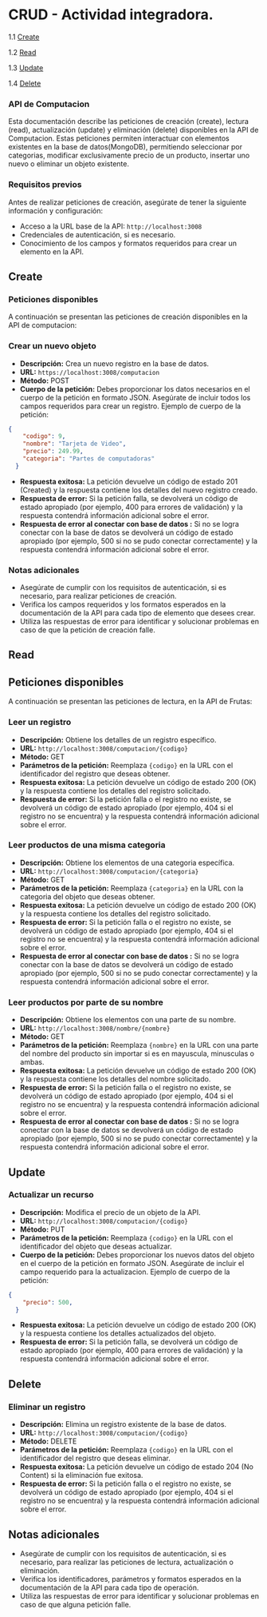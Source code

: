 # CRUD - Actividad integradora.

1.1 [Create](#create)

1.2 [Read](#read)

1.3 [Update](#update)

1.4 [Delete](#delete)

### API de Computacion
Esta documentación describe las peticiones de creación (create), lectura (read), actualización (update) y eliminación (delete) disponibles en la API de Computacion. Estas peticiones permiten interactuar con elementos existentes en la base de datos(MongoDB), permitiendo seleccionar por categorias, modificar exclusivamente precio de un producto, insertar uno nuevo o eliminar un objeto existente.

### Requisitos previos
Antes de realizar peticiones de creación, asegúrate de tener la siguiente información y configuración:
- Acceso a la URL base de la API: `http://localhost:3008`
- Credenciales de autenticación, si es necesario.
- Conocimiento de los campos y formatos requeridos para crear un elemento en la API.
## Create
### Peticiones disponibles
A continuación se presentan las peticiones de creación disponibles en la API de computacion:
### Crear un nuevo objeto
- **Descripción:** Crea un nuevo registro en la base de datos.
- **URL:** `https://localhost:3008/computacion`
- **Método:** POST
- **Cuerpo de la petición:** Debes proporcionar los datos necesarios en el cuerpo de la petición en formato JSON. Asegúrate de incluir todos los campos requeridos para crear un registro.
Ejemplo de cuerpo de la petición:
```json
{
    "codigo": 9,
    "nombre": "Tarjeta de Video",
    "precio": 249.99,
    "categoria": "Partes de computadoras"
  }
```
- **Respuesta exitosa:** La petición devuelve un código de estado 201 (Created) y la respuesta contiene los detalles del nuevo registro creado.
- **Respuesta de error:** Si la petición falla, se devolverá un código de estado apropiado (por ejemplo, 400 para errores de validación) y la respuesta contendrá información adicional sobre el error.
- **Respuesta de error al conectar con base de datos :** Si no se logra conectar con la base de datos se devolverá un código de estado apropiado (por ejemplo, 500 si no se pudo conectar correctamente) y la respuesta contendrá información adicional sobre el error.
### Notas adicionales
- Asegúrate de cumplir con los requisitos de autenticación, si es necesario, para realizar peticiones de creación.
- Verifica los campos requeridos y los formatos esperados en la documentación de la API para cada tipo de elemento que desees crear.
- Utiliza las respuestas de error para identificar y solucionar problemas en caso de que la petición de creación falle.
## Read
## Peticiones disponibles
A continuación se presentan las peticiones de lectura, en la API de Frutas:
### Leer un registro
- **Descripción:** Obtiene los detalles de un registro específico.
- **URL:** `http://localhost:3008/computacion/{codigo}`
- **Método:** GET
- **Parámetros de la petición:** Reemplaza `{codigo}` en la URL con el identificador del registro que deseas obtener.
- **Respuesta exitosa:** La petición devuelve un código de estado 200 (OK) y la respuesta contiene los detalles del registro solicitado.
- **Respuesta de error:** Si la petición falla o el registro no existe, se devolverá un código de estado apropiado (por ejemplo, 404 si el registro no se encuentra) y la respuesta contendrá información adicional sobre el error.

### Leer productos de una misma categoria
- **Descripción:** Obtiene los elementos de una categoria específica.
- **URL:** `http://localhost:3008/computacion/{categoria}`
- **Método:** GET
- **Parámetros de la petición:** Reemplaza `{categoria}` en la URL con la categoria del objeto que deseas obtener.
- **Respuesta exitosa:** La petición devuelve un código de estado 200 (OK) y la respuesta contiene los detalles del registro solicitado.
- **Respuesta de error:** Si la petición falla o el registro no existe, se devolverá un código de estado apropiado (por ejemplo, 404 si el registro no se encuentra) y la respuesta contendrá información adicional sobre el error.
- **Respuesta de error al conectar con base de datos :** Si no se logra conectar con la base de datos se devolverá un código de estado apropiado (por ejemplo, 500 si no se pudo conectar correctamente) y la respuesta contendrá información adicional sobre el error.

### Leer productos por parte de su nombre
- **Descripción:** Obtiene los elementos con una parte de su nombre.
- **URL:** `http://localhost:3008/nombre/{nombre}`
- **Método:** GET
- **Parámetros de la petición:** Reemplaza `{nombre}` en la URL con una parte del nombre del producto sin importar si es en mayuscula, minusculas o ambas.
- **Respuesta exitosa:** La petición devuelve un código de estado 200 (OK) y la respuesta contiene los detalles del nombre solicitado.
- **Respuesta de error:** Si la petición falla o el registro no existe, se devolverá un código de estado apropiado (por ejemplo, 404 si el registro no se encuentra) y la respuesta contendrá información adicional sobre el error.
- **Respuesta de error al conectar con base de datos :** Si no se logra conectar con la base de datos se devolverá un código de estado apropiado (por ejemplo, 500 si no se pudo conectar correctamente) y la respuesta contendrá información adicional sobre el error.

## Update
### Actualizar un recurso
- **Descripción:** Modifica el precio de un objeto de la API.
- **URL:** `http://localhost:3008/computacion/{codigo}`
- **Método:** PUT
- **Parámetros de la petición:** Reemplaza `{codigo}` en la URL con el identificador del objeto que deseas actualizar.
- **Cuerpo de la petición:** Debes proporcionar los nuevos datos del objeto en el cuerpo de la petición en formato JSON. Asegúrate de incluir el campo requerido para la actualizacion.
Ejemplo de cuerpo de la petición:
```json
{
    "precio": 500,
  }
```
- **Respuesta exitosa:** La petición devuelve un código de estado 200 (OK) y la respuesta contiene los detalles actualizados del objeto.
- **Respuesta de error:** Si la petición falla, se devolverá un código de estado apropiado (por ejemplo, 400 para errores de validación) y la respuesta contendrá información adicional sobre el error.
## Delete
### Eliminar un registro
- **Descripción:** Elimina un registro existente de la base de datos.
- **URL:** `http://localhost:3008/computacion/{codigo}`
- **Método:** DELETE
- **Parámetros de la petición:** Reemplaza `{codigo}` en la URL con el identificador del registro que deseas eliminar.
- **Respuesta exitosa:** La petición devuelve un código de estado 204 (No Content) si la eliminación fue exitosa.
- **Respuesta de error:** Si la petición falla o el registro no existe, se devolverá un código de estado apropiado (por ejemplo, 404 si el registro no se encuentra) y la respuesta contendrá información adicional sobre el error.
## Notas adicionales
- Asegúrate de cumplir con los requisitos de autenticación, si es necesario, para realizar las peticiones de lectura, actualización o eliminación.
- Verifica los identificadores, parámetros y formatos esperados en la documentación de la API para cada tipo de operación.
- Utiliza las respuestas de error para identificar y solucionar problemas en caso de que alguna petición falle.

